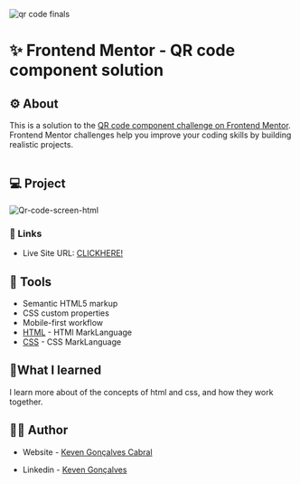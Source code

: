![qr code finals](https://github.com/KevenGonCabral/Qr-code-screen-html/assets/116415920/9e94934d-2dea-4015-ad4a-a8d633c625e2)

# ✨ Frontend Mentor - QR code component solution
## ⚙ About 
This is a solution to the [QR code component challenge on Frontend Mentor](https://www.frontendmentor.io/challenges/qr-code-component-iux_sIO_H). Frontend Mentor challenges help you improve your coding skills by building realistic projects. 
<br></br>


## 💻 Project
![Qr-code-screen-html](https://github.com/KevenGonCabral/Qr-code-screen-html/assets/116415920/d6789c70-3b5f-47de-9a35-1f7ca7ca92a5)






### 🔗 Links

- Live Site URL: [CLICKHERE!](https://kevengoncabral.github.io/Qr-code-screen-html/)



## 🔨 Tools 

- Semantic HTML5 markup
- CSS custom properties
- Mobile-first workflow
- [HTML](https://www.w3.org/html/) - HTMl MarkLanguage
- [CSS](https://www.w3.org/Style/CSS/Overview.en.html) - CSS MarkLanguage




## 📖What I learned

I learn more about of the concepts of html and css, and how they work together.



## 👨‍💻 Author

- Website - [Keven Gonçalves Cabral](https://github.com/KevenGonCabral)

- Linkedin - [Keven Gonçalves](https://www.linkedin.com/in/keven-gon%C3%A7alves-5756a4245/)


